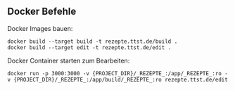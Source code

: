## Docker Befehle
Docker Images bauen:
```shell
docker build --target build -t rezepte.ttst.de/build .
docker build --target edit -t rezepte.ttst.de/edit .
```

Docker Container starten zum Bearbeiten:
```shell
docker run -p 3000:3000 -v {PROJECT_DIR}/_REZEPTE_:/app/_REZEPTE_:ro -v {PROJECT_DIR}/_REZEPTE_:/app/build/_REZEPTE_:ro rezepte.ttst.de/edit
```
